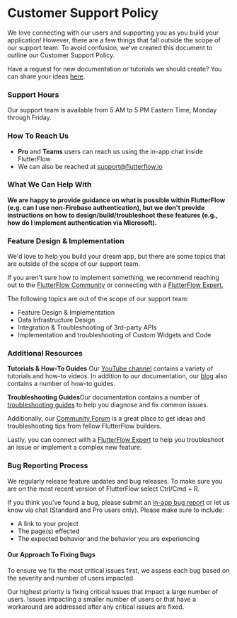 

# Customer Support Policy

We love connecting with our users and supporting you as you build your application! However, there are a few things that fall outside the scope of our support team. To avoid confusion, we've created this document to outline our Customer Support Policy.

Have a request for new documentation or tutorials we should create? You can share your ideas [here](https://flutterflow.typeform.com/to/hxg5nxbo).

### Support Hours

Our support team is available from 5 AM to 5 PM Eastern Time, Monday through Friday.

### How To Reach Us

* **Pro** and **Teams** users can reach us using the in-app chat inside FlutterFlow
* We can also be reached at support@flutterflow.io

### What We Can Help With

**We are happy to provide guidance on what is possible within FlutterFlow (e.g. can I use non-Firebase authentication), but we don't provide instructions on how to design/build/troubleshoot these features (e.g., how do I implement authentication via Microsoft).**

### Feature Design & Implementation

We'd love to help you build your dream app, but there are some topics that are outside of the scope of our support team.

If you aren't sure how to implement something, we recommend reaching out to the [FlutterFlow Community](https://community.flutterflow.io/) or connecting with a [FlutterFlow Expert.](https://experts.flutterflow.io/)

The following topics are out of the scope of our support team:

* Feature Design & Implementation
* Data Infrastructure Design
* Integration & Troubleshooting of 3rd-party APIs
* Implementation and troubleshooting of Custom Widgets and Code

### Additional Resources

**Tutorials & How-To Guides** Our [YouTube channel](https://www.youtube.com/channel/UC5LueiosDVInA6yXE_38i9Q/featured) contains a variety of tutorials and how-to videos. In addition to our documentation, our [blog](https://blog.flutterflow.io/) also contains a number of how-to guides.

**Troubleshooting Guides**Our documentation contains a number of [troubleshooting guides](https://docs.flutterflow.io/troubleshooting/basic-troubleshooting-guide) to help you diagnose and fix common issues.

Additionally, our [Community Forum](https://community.flutterflow.io/) is a great place to get ideas and troubleshooting tips from fellow FlutterFlow builders.

Lastly, you can connect with a [FlutterFlow Expert](https://experts.flutterflow.io/) to help you troubleshoot an issue or implement a complex new feature.

### Bug Reporting Process

We regularly release feature updates and bug releases. To make sure you are on the most recent version of FlutterFlow select Ctrl/Cmd + R.

If you think you've found a bug, please submit an [in-app bug report](https://docs.flutterflow.io/building-your-ui/ui-builder/tool-bar#3.-help) or let us know via chat (Standard and Pro users only). Please make sure to include:

* A link to your project
* The page(s) effected
* The expected behavior and the behavior you are experiencing

#### Our Approach To Fixing Bugs

To ensure we fix the most critical issues first, we assess each bug based on the severity and number of users impacted.

Our highest priority is fixing critical issues that impact a large number of users. Issues impacting a smaller number of users or that have a workaround are addressed after any critical issues are fixed.
